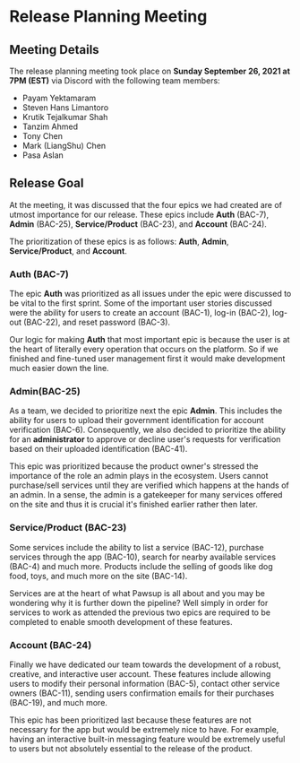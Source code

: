 # Release Planning Meeting

## Meeting Details
The release planning meeting took place on **Sunday September 26, 2021 at 7PM (EST)** via Discord with the following team members:

  - Payam Yektamaram
  - Steven Hans Limantoro
  - Krutik Tejalkumar Shah
  - Tanzim Ahmed
  - Tony Chen
  - Mark (LiangShu) Chen
  - Pasa Aslan

## Release Goal
At the meeting, it was discussed that the four epics we had created are of utmost importance for our release.
These epics include **Auth** (BAC-7), **Admin** (BAC-25), **Service/Product** (BAC-23), and **Account** (BAC-24).

The prioritization of these epics is as follows: **Auth**, **Admin**, **Service/Product**, and **Account**.

### **Auth (BAC-7)**
The epic **Auth** was prioritized as all issues under the epic were discussed to be vital to the first sprint. Some of the important user stories discussed were the ability for users to create an account (BAC-1), log-in (BAC-2), log-out (BAC-22), and reset  password (BAC-3). 

Our logic for making **Auth** that most important epic is because the user is at the heart of literally every operation that occurs on the platform. So if we finished and fine-tuned user management first it would make development much easier down the line.

### **Admin(BAC-25)**

As a team, we decided to prioritize next the epic **Admin**. This includes the ability for users to upload their government identification for account verification (BAC-6). Consequently, we also decided to prioritize the ability for an **administrator** to approve or decline user's requests for  verification based on their uploaded identification (BAC-41). 

This epic was prioritized because the product owner's stressed the importance of the role an admin plays in the ecosystem. Users cannot purchase/sell services until they are verified which happens at the hands of an admin. In a sense, the admin is a gatekeeper for many services offered on the site and thus it is crucial it's finished earlier rather then later.

### **Service/Product (BAC-23)**

Some services include the ability to list a service (BAC-12), purchase services through the app (BAC-10), search for nearby available services (BAC-4) and much more. Products include the selling of goods like dog food, toys, and much more on the site (BAC-14).

Services are at the heart of what Pawsup is all about and you may be wondering why it is further down the pipeline? Well simply in order for services to work as attended the previous two epics are required to be completed to enable smooth development of these features.

### **Account (BAC-24)**

Finally we have dedicated our team towards the development of a robust, creative, and interactive user account. These features include allowing users to modify their personal information (BAC-5), contact other service owners (BAC-11),  sending users confirmation emails for their purchases (BAC-19), and much more.

This epic has been prioritized last because these features are not necessary for the app but would be extremely nice to have. For example, having an interactive built-in messaging feature would be extremely useful to users but not absolutely essential to the release of the product.
